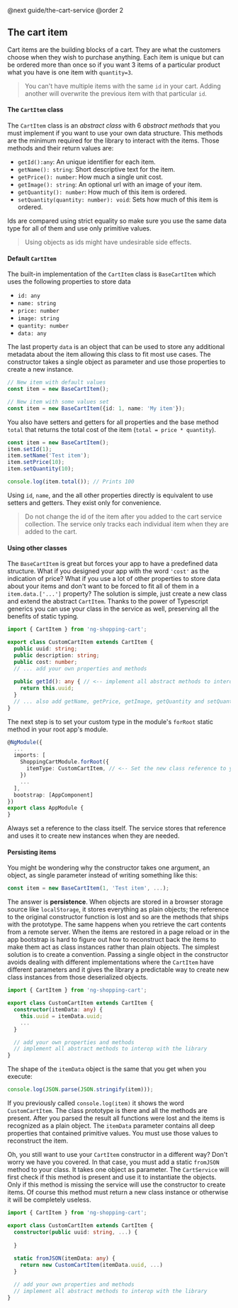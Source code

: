@next guide/the-cart-service
@order 2
## The cart item

Cart items are the building blocks of a cart. They are what the customers choose when they wish to purchase anything. Each item is unique but can be ordered more than once so if you want 3 items of a particular product what you have is one item with `quantity=3`.

> You can't have multiple items with the same `id` in your cart. Adding another will overwrite the previous item with that particular `id`. 

#### The `CartItem` class

The `CartItem` class is an *abstract class* with 6 *abstract methods* that you must implement if you want to use your own data structure. This methods are the minimum required for the library to interact with the items. Those methods and their return values are:

- `getId():any`: An unique identifier for each item.
- `getName(): string`: Short descriptive text for the item.
- `getPrice(): number`: How much a single unit cost.
- `getImage(): string`: An optional url with an image of your item.
- `getQuantity(): number`: How much of this item is ordered.
- `setQuantity(quantity: number): void`: Sets how much of this item is ordered.

Ids are compared using strict equality so make sure you use the same data type for all of them and use only primitive values. 

> Using objects as ids might have undesirable side effects.

#### Default `CartItem`

The built-in implementation of the `CartItem` class is `BaseCartItem` which uses the following properties to store data

- `id: any`
- `name: string`
- `price: number`
- `image: string`
- `quantity: number`
- `data: any`

The last property `data` is an object that can be used to store any additional metadata about the item allowing this class to fit most use cases. The constructor takes a single object as parameter and use those properties to create a new instance.

```typescript
// New item with default values
const item = new BaseCartItem();

// New item with some values set
const item = new BaseCartItem({id: 1, name: 'My item'});
```

You also have setters and getters for all properties and the base method `total` that returns the total cost of the item (`total = price * quantity`).

```typescript
const item = new BaseCartItem();
item.setId(1);
item.setName('Test item');
item.setPrice(10);
item.setQuantity(10);

console.log(item.total()); // Prints 100
```

Using `id`, `name`, and the all other properties directly is equivalent to use setters and getters. They exist only for convenience. 

> Do not change the id of the item after you added to the cart service collection. The service only tracks each individual item when they are added to the cart.

#### Using other classes

The `BaseCartItem` is great but forces your app to have a predefined data structure. What if you designed your app with the word `'cost'` as the indication of price? What if you use a lot of other properties to store data about your items and don't want to be forced to fit all of them in a `item.data.['...']` property? The solution is simple, just create a new class and extend the abstract `CartItem`. Thanks to the power of Typescript generics you can use your class in the service as well, preserving all the benefits of static typing.

```typescript
import { CartItem } from 'ng-shopping-cart';

export class CustomCartItem extends CartItem {
  public uuid: string;
  public description: string;
  public cost: number;
  // ... add your own properties and methods
  
  public getId(): any { // <-- implement all abstract methods to interop with the library
    return this.uuid;
  } 
  // ... also add getName, getPrice, getImage, getQuantity and setQuantity 
}
```

The next step is to set your custom type in the module's `forRoot` static method in your root app's module.

```typescript
@NgModule({
  ...
  imports: [
    ShoppingCartModule.forRoot({
      itemType: CustomCartItem, // <-- Set the new class reference to your items here
    })
    ...
  ],   
  bootstrap: [AppComponent]
})
export class AppModule {
}
```

Always set a reference to the class itself. The service stores that reference and uses it to create new instances when they are needed.

#### Persisting items

You might be wondering why the constructor takes one argument, an object, as single parameter instead of writing something like this:

```typescript
const item = new BaseCartItem(1, 'Test item', ...);
```

The answer is **persistence**. When objects are stored in a browser storage source like `localStorage`, it stores everything as plain objects; the reference to the original constructor function is lost and so are the methods that ships with the prototype. The same happens when you retrieve the cart contents from a remote server. When the items are restored in a page reload or in the app bootstrap is hard to figure out how to reconstruct back the items to make them act as class instances rather than plain objects. The simplest solution is to create a convention. Passing a single object in the constructor avoids dealing with different implementations where the `CartItem` have different parameters and it gives the library a predictable way to create new class instances from those deserialized objects.

```typescript
import { CartItem } from 'ng-shopping-cart';

export class CustomCartItem extends CartItem {
  constructor(itemData: any) {
    this.uuid = itemData.uuid;
    ...
  }

  // add your own properties and methods
  // implement all abstract methods to interop with the library
}
```

The shape of the `itemData` object is the same that you get when you execute:
 
```typescript
console.log(JSON.parse(JSON.stringify(item)));
```

If you previously called `console.log(item)` it shows the word `CustomCartItem`. The class prototype is there and all the methods are present. After you parsed the result all functions were lost and the items is recognized as a plain object. The `itemData` parameter contains all deep properties that contained primitive values. You must use those values to reconstruct the item.  

Oh, you still want to use your `CartItem` constructor in a different way? Don't worry we have you covered. In that case, you must add a static `fromJSON` method to your class. It takes one object as parameter. The `CartService` will first check if this method is present and use it to instantiate the objects. Only if this method is missing the service will use the constructor to create items. Of course this method must return a new class instance or otherwise it will be completely useless.

```typescript
import { CartItem } from 'ng-shopping-cart';

export class CustomCartItem extends CartItem {
  constructor(public uuid: string, ...) {
    
  }
  
  static fromJSON(itemData: any) {
    return new CustomCartItem(itemData.uuid, ...)
  }

  // add your own properties and methods
  // implement all abstract methods to interop with the library
}
```
